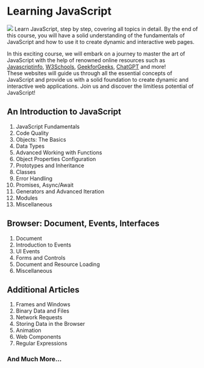 # Learning JavaScript
<img src="https://repository-images.githubusercontent.com/622521652/ed5c427b-e90f-4ccc-8578-f5eb62585a6e"></img>
Learn JavaScript, step by step, covering all topics in detail. By the end of this course, you will have a solid understanding of the fundamentals of JavaScript and how to use it to create dynamic and interactive web pages.

In this exciting course, we will embark on a journey to master the art of JavaScript with the help of renowned online resources such as <a href="https://javascript.info/">Javascriptinfo</a>, <a href="https://www.w3schools.com/">W3Schools</a>, <a href="https://www.geeksforgeeks.org/">GeekforGeeks</a>, <a href="https://chat.openai.com/chat/">ChatGPT</a> and more!<br/>
These websites will guide us through all the essential concepts of JavaScript and provide us with a solid foundation to create dynamic and interactive web applications. Join us and discover the limitless potential of JavaScript!
## An Introduction to JavaScript

1. JavaScript Fundamentals
2. Code Quality
3. Objects: The Basics
4. Data Types
5. Advanced Working with Functions
6. Object Properties Configuration
7. Prototypes and Inheritance
8. Classes
9. Error Handling
10. Promises, Async/Await
11. Generators and Advanced Iteration
12. Modules
13. Miscellaneous

## Browser: Document, Events, Interfaces

1. Document
2. Introduction to Events
3. UI Events
4. Forms and Controls
5. Document and Resource Loading
6. Miscellaneous

## Additional Articles

1. Frames and Windows
2. Binary Data and Files
3. Network Requests
4. Storing Data in the Browser
5. Animation
6. Web Components
7. Regular Expressions

### And Much More...
